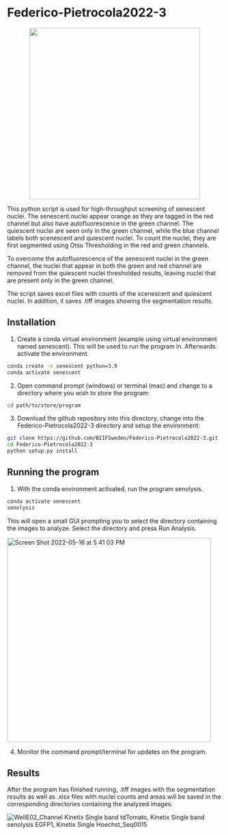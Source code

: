 # Federico-Pietrocola2022-3

<p align="center">
<img src="https://user-images.githubusercontent.com/43760657/168568815-f88ab2f9-f87c-4223-8bf3-dc6c8b1f995c.jpg" width="400" height="400">
</p>

This python script is used for high-throughput screening of senescent nuclei. The senescent nuclei appear orange as they are tagged in the red channel but also have autofluorescence in the green channel. The quiescent nuclei are seen only in the green channel, while the blue channel labels both scenescent and quiescent nuclei. To count the nuclei, they are first segmented using Otsu Thresholding in the red and green channels.

To overcome the autofluorescence of the senescent nuclei in the green channel, the nuclei that appear in both the green and red channel are removed from the quiescent nuclei thresholded results, leaving nuclei that are present only in the green channel.

The script saves excel files with counts of the scenescent and quiescent nuclei. In addition, it saves .tiff images showing the segmentation results.


## Installation

1. Create a conda virtual environment (example using virtual environment named senescent). This will be used to run the program in. Afterwards activate the environment.
```bash
conda create -n senescent python=3.9
conda activate senescent
```

2. Open command prompt (windows) or terminal (mac) and change to a directory where you wish to store the program:

```bash
cd path/to/store/program
```

3. Download the github repository into this directory, change into the Federico-Pietrocola2022-3 directory and setup the environment:
```bash
git clone https://github.com/BIIFSweden/Federico-Pietrocola2022-3.git
cd Federico-Pietrocola2022-3
python setup.py install
```

## Running the program

1. With the conda environment activated, run the program senolysis.
```bash
conda activate senescent
senolysis
```
This will open a small GUI prompting you to select the directory containing the images to analyze. Select the directory and press Run Analysis.

<img width="477" alt="Screen Shot 2022-05-16 at 5 41 03 PM" src="https://user-images.githubusercontent.com/43760657/168631403-fa4f1d85-8062-4be4-a77a-670f177e48a7.png">

4. Monitor the command prompt/terminal for updates on the program.

## Results

After the program has finished running, .tiff images with the segmentation results as well as .xlsx files with nuclei counts and areas will be saved in the corresponding directories containing the analyzed images.

![WellE02_Channel Kinetix Single band tdTomato, Kinetix Single band senolysis  EGFP1, Kinetix Single  Hoechst_Seq0015](https://user-images.githubusercontent.com/43760657/169508353-56c31fbf-d3d1-4fcd-a037-e56914d3960e.jpg)

